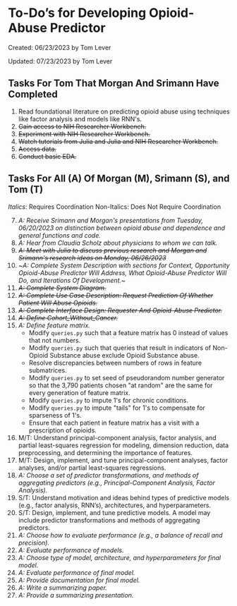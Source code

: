 # To-Do’s for Developing Opioid-Abuse Predictor

Created: 06/23/2023 by Tom Lever

Updated: 07/23/2023 by Tom Lever


## Tasks For Tom That Morgan And Srimann Have Completed

1.	Read foundational literature on predicting opioid abuse using techniques like factor analysis and models like RNN's.
2.	~~Gain access to NIH Researcher Workbench.~~
3.	~~Experiment with NIH Researcher Workbench.~~
4.	~~Watch tutorials from Julia and Julia and NIH Researcher Workbench.~~
5.	~~Access data.~~
6.	~~Conduct basic EDA.~~


## Tasks For All (A) Of Morgan (M), Srimann (S), and Tom (T)

*Italics*: Requires Coordination
Non-Italics: Does Not Require Coordination

7.  *A: Receive Srimann and Morgan's presentations from Tuesday, 06/20/2023 on distinction between opioid abuse and dependence and general functions and code.*
8.  *A: Hear from Claudia Scholz about physicians to whom we can talk.*
9.  ~~*A: Meet with Julia to discuss previous research and Morgan and Srimann's research ideas on Monday, 06/26/2023*~~
10. ~*A: Complete System Description with sections for Context, Opportunity Opioid-Abuse Predictor Will Address, What Opioid-Abuse Predictor Will Do, and Iterations Of Development.*~
11. ~~*A: Complete System Diagram.*~~
12. ~~*A: Complete Use Case Description: Request Prediction Of Whether Patient Will Abuse Opioids.*~~
13. ~~*A: Complete Interface Design: Requester And Opioid-Abuse Predictor.*~~
14. ~~*A: Define Cohort_Without_Cancer.*~~
15. *A: Define feature matrix.*
    - Modify `queries.py` such that a feature matrix has 0 instead of values that not numbers.
    - Modify `queries.py` such that queries that result in indicators of Non-Opioid Substance abuse exclude Opioid Substance abuse.
    - Resolve discrepancies between numbers of rows in feature submatrices.
    - Modify `queries.py` to set seed of pseudorandom number generator so that the 3,790 patients chosen "at random" are the same for every generation of feature matrix.
    - Modify `queries.py` to impute 1's for chronic conditions.
    - Modify `queries.py` to impute "tails" for 1's to compensate for sparseness of 1's.
    - Ensure that each patient in feature matrix has a visit with a prescription of opioids.
17. M/T: Understand principal-component analysis, factor analysis, and partial least-squares regression for modeling, dimension reduction, data preprocessing, and determining the importance of features.
18. M/T: Design, implement, and tune principal-component analyses, factor analyses, and/or partial least-squares regressions.
19. *A: Choose a set of predictor transformations, and methods of aggregating predictors (e.g., Principal-Component Analysis, Factor Analysis).*
20. S/T: Understand motivation and ideas behind types of predictive models (e.g., factor analysis, RNN’s), architectures, and hyperparameters.
21. S/T: Design, implement, and tune predictive models. A model may include predictor transformations and methods of aggregating predictors.
22. *A: Choose how to evaluate performance (e.g., a balance of recall and precision).*
23. *A: Evaluate performance of models.*
24. *A: Choose type of model, architecture, and hyperparameters for final model.*
25. *A: Evaluate performance of final model.*
26. *A: Provide documentation for final model.*
27. *A: Write a summarizing paper.*
28. *A: Provide a summarizing presentation.*
